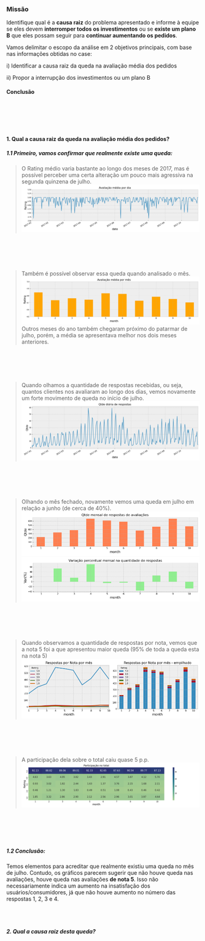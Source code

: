 ### Missão

Identifique qual é a **causa raiz** do problema apresentado e informe à equipe se eles devem **interromper todos os investimentos** ou se **existe um plano B** que eles possam seguir para **continuar aumentando os pedidos**.

Vamos delimitar o escopo da análise em 2 objetivos principais, com base nas informações obtidas no case:

i) Identificar a causa raiz da queda na avaliação média dos pedidos <p></p>
  
    
ii) Propor a interrupção dos investimentos ou um plano B
    
    
#### Conclusão


<br>
<br>
<br>
<br>

####  1. Qual a causa raiz da queda na avaliação média dos pedidos?

##### 1.1 Primeiro, vamos confirmar que realmente existe uma queda:

> O Rating médio varia bastante ao longo dos meses de 2017, mas é possível perceber uma certa alteração um pouco mais agressiva na segunda quinzena de julho.
![](images/av_dia.png) 
<br>
<br>
<br>
<br>

>Também é possível observar essa queda quando analisado o mês.
![](images/av_mes.png)
>Outros meses do ano também chegaram próximo do patarmar de julho, porém, a média se apresentava melhor nos dois meses anteriores. <p></p>
<br>
<br>
<br>
<br>

>Quando olhamos a quantidade de respostas recebidas, ou seja, quantos clientes nos avaliaram ao longo dos dias, vemos novamente um forte movimento de queda no início de julho.
![](images/qtde_res_dia.png)
<br>
<br>
<br>
<br>

>Olhando o mês fechado, novamente vemos uma queda em julho em relação a junho (de cerca de 40%).
![](images/qtde_res_mes.png)
![](images/var_qtde_res_mes.png) 
<br>
<br>
<br>
<br>

>Quando observamos a quantidade de respostas por nota, vemos que a nota 5 foi a que apresentou maior queda (95% de toda a queda esta na nota 5)
![](images/av_por_nota.png) 
<br>
<br>
<br>
<br>

>A participação dela sobre o total caiu quase 5 p.p.
![](images/par_por_nota.png)    
<br>
<br>
<br>
<br>
       
##### 1.2 Conclusão:
Temos elementos para acreditar que realmente existiu uma queda no mês de julho. Contudo, os gráficos parecem sugerir que não houve queda nas avaliações, houve queda nas avaliações **de nota 5**. Isso não necessariamente indica um aumento na insatisfação dos usuários/consumidores, já que não houve aumento no número das respostas 1, 2, 3 e 4.

<br>
<br>


##### 2. Qual a causa raiz desta queda?